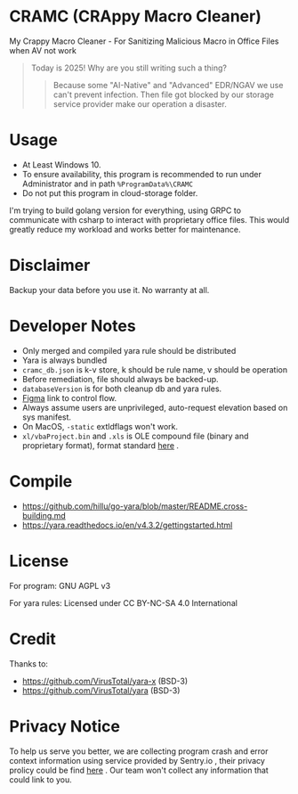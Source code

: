 # CRAMC (CRAppy Macro Cleaner)

My Crappy Macro Cleaner - For Sanitizing Malicious Macro in Office Files when AV not work

> Today is 2025! Why are you still writing such a thing?
>> Because some "AI-Native" and "Advanced" EDR/NGAV we use can't prevent infection. Then file got blocked by our storage service provider make our operation a disaster.

# Usage

- At Least Windows 10.
- To ensure availability, this program is recommended to run under Administrator and in path `%ProgramData%\CRAMC` 
- Do not put this program in cloud-storage folder.

I'm trying to build golang version for everything, using GRPC to communicate with csharp to interact with proprietary office files. This would greatly reduce my workload and works better for maintenance.

# Disclaimer

Backup your data before you use it. No warranty at all.

# Developer Notes

- Only merged and compiled yara rule should be distributed
- Yara is always bundled
- `cramc_db.json` is k-v store, k should be rule name, v should be operation
- Before remediation, file should always be backed-up.
- `databaseVersion` is for both cleanup db and yara rules.
- [Figma](https://www.figma.com/board/DGvlxo4XXQTZ8skqmJFFUh/CRAMC) link to control flow.
- Always assume users are unprivileged, auto-request elevation based on sys manifest.
- On MacOS, `-static` extldflags won't work.
- `xl/vbaProject.bin` and `.xls` is OLE compound file (binary and proprietary format), format standard [here](https://learn.microsoft.com/en-us/openspecs/office_file_formats/MS-OFFFFLP/6ae2fd93-51fc-4e75-a54a-1b175c627b51) .

# Compile

- https://github.com/hillu/go-yara/blob/master/README.cross-building.md
- https://yara.readthedocs.io/en/v4.3.2/gettingstarted.html

# License

For program: GNU AGPL v3

For yara rules: Licensed under CC BY-NC-SA 4.0 International

# Credit

Thanks to:
- https://github.com/VirusTotal/yara-x (BSD-3)
- https://github.com/VirusTotal/yara (BSD-3)

# Privacy Notice

To help us serve you better, we are collecting program crash and error context information using service provided by Sentry.io , their privacy prolicy could be find [here](https://sentry.io/privacy/) . Our team won't collect any information that could link to you.
